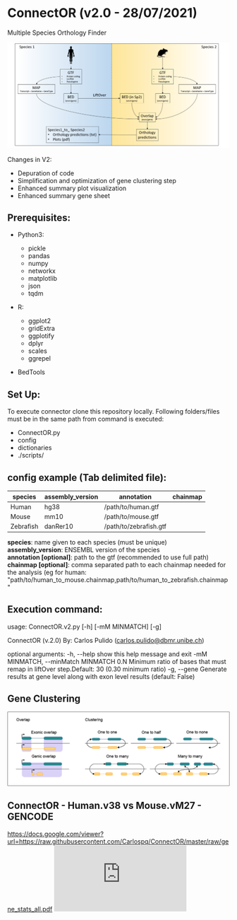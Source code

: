 # ConnectOR (v2.0 - 28/07/2021)
Multiple Species Orthology Finder

![Image not available](https://raw.githubusercontent.com/Carlospq/ConnectOR/master/raw/ConnectOR.png "ConnectOR summary")

Changes in V2:
* Depuration of code
* Simplification and optimization of gene clustering step
* Enhanced summary plot visualization
* Enhanced summary gene sheet

## Prerequisites:
- Python3:
  * pickle
  * pandas
  * numpy
  * networkx
  * matplotlib
  * json
  * tqdm
 
- R:
  * ggplot2
  * gridExtra
  * ggplotify
  * dplyr
  * scales
  * ggrepel
  
- BedTools

## Set Up:
To execute connector clone this repository locally.
Following folders/files must be in the same path from command is executed:
  - ConnectOR.py
  - config
  - dictionaries
  - ./scripts/
 
## config example (Tab delimited file):
| species | assembly_version |annotation | chainmap |
| --- | --- | --- | --- |
| Human | hg38 | /path/to/human.gtf |  |
| Mouse	| mm10	| /path/to/mouse.gtf |  |
| Zebrafish | danRer10 | /path/to/zebrafish.gtf |  |

   **species**: name given to each species (must be unique)  
   **assembly_version**: ENSEMBL version of the species  
   **annotation [optional]**: path to the gtf (recommended to use full path)  
   **chainmap [optional]**: comma separated path to each chainmap needed for the analysis (eg for human: "path/to/human_to_mouse.chainmap,path/to/human_to_zebrafish.chainmap"  

## Execution command:
usage: ConnectOR.v2.py [-h] [-mM MINMATCH] [-g]

ConnectOR (v.2.0)
By: Carlos Pulido (carlos.pulido@dbmr.unibe.ch)

optional arguments:
  -h, --help            show this help message and exit
  -mM MINMATCH, --minMatch MINMATCH
                        0.N Minimum ratio of bases that must remap in liftOver
                        step.Default: 30 (0.30 minimum ratio)
  -g, --gene            Generate results at gene level along with exon level
                        results (default: False)
  
## Gene Clustering

![Image not available](https://raw.githubusercontent.com/Carlospq/ConnectOR/master/raw/Clustering.png "Gene Clustering")


## ConnectOR - Human.v38 vs Mouse.vM27 - GENCODE
https://docs.google.com/viewer?url=https://raw.githubusercontent.com/Carlospq/ConnectOR/master/raw/gene_stats_all.pdf
<embed src="https://raw.githubusercontent.com/Carlospq/ConnectOR/master/raw/gene_stats_all.pdf" type="application/pdf" />
